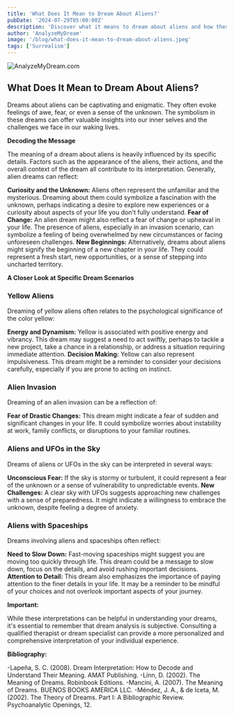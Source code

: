 ```yaml
---
title: 'What Does It Mean to Dream About Aliens?'
pubDate: '2024-07-29T05:00:00Z'
description: 'Discover what it means to dream about aliens and how these dreams may reflect your fascination with the unknown, feelings of alienation, or new challenges.'
author: 'AnalyzeMyDream'
image: '/blog/what-does-it-mean-to-dream-about-aliens.jpeg'
tags: ['Surrealism']
---
```


![AnalyzeMyDream.com](/blog/what-does-it-mean-to-dream-about-aliens.jpeg)

## What Does It Mean to Dream About Aliens?

Dreams about aliens can be captivating and enigmatic. They often evoke feelings of awe, fear, or even a sense of the unknown. The symbolism in these dreams can offer valuable insights into our inner selves and the challenges we face in our waking lives. 

**Decoding the Message**

The meaning of a dream about aliens is heavily influenced by its specific details. Factors such as the appearance of the aliens, their actions, and the overall context of the dream all contribute to its interpretation. Generally, alien dreams can reflect:

**Curiosity and the Unknown:** Aliens often represent the unfamiliar and the mysterious. Dreaming about them could symbolize a fascination with the unknown, perhaps indicating a desire to explore new experiences or a curiosity about aspects of your life you don't fully understand.
**Fear of Change:** An alien dream might also reflect a fear of change or upheaval in your life. The presence of aliens, especially in an invasion scenario, can symbolize a feeling of being overwhelmed by new circumstances or facing unforeseen challenges.
**New Beginnings:** Alternatively, dreams about aliens might signify the beginning of a new chapter in your life. They could represent a fresh start, new opportunities, or a sense of stepping into uncharted territory.

**A Closer Look at Specific Dream Scenarios**

### Yellow Aliens

Dreaming of yellow aliens often relates to the psychological significance of the color yellow:

**Energy and Dynamism:** Yellow is associated with positive energy and vibrancy. This dream may suggest a need to act swiftly, perhaps to tackle a new project, take a chance in a relationship, or address a situation requiring immediate attention.
**Decision Making:**  Yellow can also represent impulsiveness. This dream might be a reminder to consider your decisions carefully, especially if you are prone to acting on instinct.

### Alien Invasion

Dreaming of an alien invasion can be a reflection of:

**Fear of Drastic Changes:** This dream might indicate a fear of sudden and significant changes in your life. It could symbolize worries about instability at work, family conflicts, or disruptions to your familiar routines.

### Aliens and UFOs in the Sky

Dreams of aliens or UFOs in the sky can be interpreted in several ways:

**Unconscious Fear:** If the sky is stormy or turbulent, it could represent a fear of the unknown or a sense of vulnerability to unpredictable events.
**New Challenges:** A clear sky with UFOs suggests approaching new challenges with a sense of preparedness. It might indicate a willingness to embrace the unknown, despite feeling a degree of anxiety.

### Aliens with Spaceships

Dreams involving aliens and spaceships often reflect:

**Need to Slow Down:**  Fast-moving spaceships might suggest you are moving too quickly through life. This dream could be a message to slow down, focus on the details, and avoid rushing important decisions.
**Attention to Detail:** This dream also emphasizes the importance of paying attention to the finer details in your life. It may be a reminder to be mindful of your choices and not overlook important aspects of your journey.

**Important:**

While these interpretations can be helpful in understanding your dreams, it's essential to remember that dream analysis is subjective. Consulting a qualified therapist or dream specialist can provide a more personalized and comprehensive interpretation of your individual experience.

**Bibliography:**

-Lapeña, S. C. (2008). Dream Interpretation: How to Decode and Understand Their Meaning. AMAT Publishing.
-Linn, D. (2002). The Meaning of Dreams. Robinbook Editions.
-Mancini, A. (2007). The Meaning of Dreams. BUENOS BOOKS AMERICA LLC.
-Méndez, J. A., & de Iceta, M. (2002). The Theory of Dreams. Part I: A Bibliographic Review. Psychoanalytic Openings, 12.